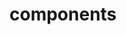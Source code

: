 <!-- Space: PreCommitHooks -->
<!-- Parent: Project -->
<!-- Title: Project Components -->

<!-- Label: PreCommitHooks -->
<!-- Label: Project -->
<!-- Label: Components -->
<!-- Include: docs/disclaimer.md -->
<!-- Include: ac:toc -->

# components
